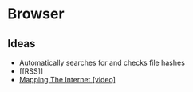 # Browser

## Ideas

- Automatically searches for and checks file hashes
- [[RSS]]
- [Mapping The Internet [video]](https://www.youtube.com/watch?v=qkOem3HyR_w)
